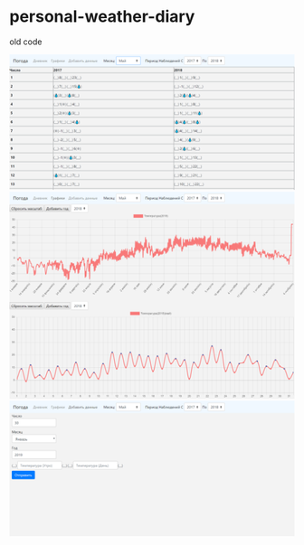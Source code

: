 # personal-weather-diary
old code

![Alt text](./screenshots/1.png)
![Alt text](./screenshots/2.png)
![Alt text](./screenshots/3.png)

